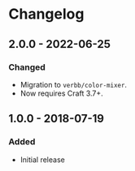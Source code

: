 # Changelog

## 2.0.0 - 2022-06-25

### Changed
- Migration to `verbb/color-mixer`.
- Now requires Craft 3.7+.

## 1.0.0 - 2018-07-19

### Added
- Initial release
